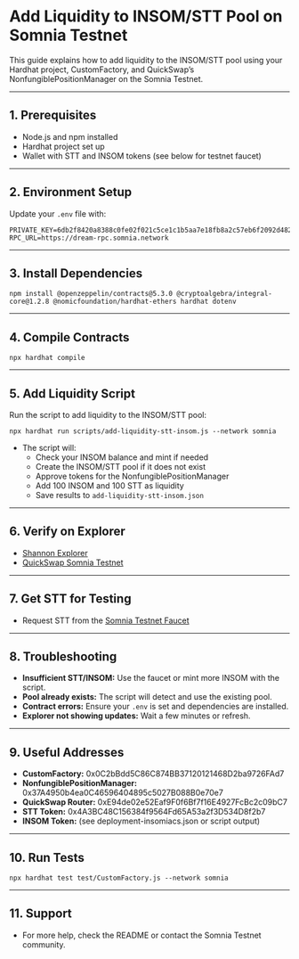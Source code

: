 # Add Liquidity to INSOM/STT Pool on Somnia Testnet

This guide explains how to add liquidity to the INSOM/STT pool using your Hardhat project, CustomFactory, and QuickSwap’s NonfungiblePositionManager on the Somnia Testnet.

---

## 1. Prerequisites

- Node.js and npm installed
- Hardhat project set up
- Wallet with STT and INSOM tokens (see below for testnet faucet)

---

## 2. Environment Setup

Update your `.env` file with:

```
PRIVATE_KEY=6db2f8420a8388c0fe02f021c5ce1c1b5aa7e18fb8a2c57eb6f2092d4822d92d
RPC_URL=https://dream-rpc.somnia.network
```

---

## 3. Install Dependencies

```
npm install @openzeppelin/contracts@5.3.0 @cryptoalgebra/integral-core@1.2.8 @nomicfoundation/hardhat-ethers hardhat dotenv
```

---

## 4. Compile Contracts

```
npx hardhat compile
```

---

## 5. Add Liquidity Script

Run the script to add liquidity to the INSOM/STT pool:

```
npx hardhat run scripts/add-liquidity-stt-insom.js --network somnia
```

- The script will:
  - Check your INSOM balance and mint if needed
  - Create the INSOM/STT pool if it does not exist
  - Approve tokens for the NonfungiblePositionManager
  - Add 100 INSOM and 100 STT as liquidity
  - Save results to `add-liquidity-stt-insom.json`

---

## 6. Verify on Explorer

- [Shannon Explorer](https://shannon-explorer.somnia.network/)
- [QuickSwap Somnia Testnet](https://quickswap.exchange/)

---

## 7. Get STT for Testing

- Request STT from the [Somnia Testnet Faucet](https://testnet.somnia.network/)

---

## 8. Troubleshooting

- **Insufficient STT/INSOM:** Use the faucet or mint more INSOM with the script.
- **Pool already exists:** The script will detect and use the existing pool.
- **Contract errors:** Ensure your `.env` is set and dependencies are installed.
- **Explorer not showing updates:** Wait a few minutes or refresh.

---

## 9. Useful Addresses

- **CustomFactory:** 0x0C2bBdd5C86C874BB37120121468D2ba9726FAd7
- **NonfungiblePositionManager:** 0x37A4950b4ea0C46596404895c5027B088B0e70e7
- **QuickSwap Router:** 0xE94de02e52Eaf9F0f6Bf7f16E4927FcBc2c09bC7
- **STT Token:** 0x4A3BC48C156384f9564Fd65A53a2f3D534D8f2b7
- **INSOM Token:** (see deployment-insomiacs.json or script output)

---

## 10. Run Tests

```
npx hardhat test test/CustomFactory.js --network somnia
```

---

## 11. Support

- For more help, check the README or contact the Somnia Testnet community. 